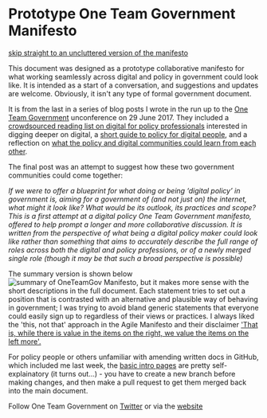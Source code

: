 # Prototype One Team Government Manifesto
[skip straight to an uncluttered version of the manifesto](https://paulmaltby3.github.io/OneteamgovManifesto/manifesto)

This document was designed as a prototype collaborative manifesto for what working seamlessly across digital and policy in government could look like. It is intended as a start of a conversation, and suggestions and updates are welcome. Obviously, it isn't any type of formal government document.

It is from the last in a series of blog posts I wrote in the run up to the [One Team Government](http://www.oneteamgov.uk/) unconference on 29 June 2017. They included a [crowdsourced reading list on digital for policy professionals](https://github.com/paulmaltby3/digitalpolicyreadinglist) interested in digging deeper on digital, a [short guide to policy for digital people](https://medium.com/@maltbyps/one-team-government-a-short-guide-to-policy-for-government-digital-professionals-c3cc1e421406), and a reflection on [what the policy and digital communities could learn from each other](https://medium.com/@maltbyps/one-team-government-what-digital-and-policy-can-learn-from-each-other-c284b31b75ac).

The final post was an attempt to suggest how these two government communities could come together:

*If we were to offer a blueprint for what doing or being ‘digital policy’ in government is, aiming for a government of (and not just on) the internet, what might it look like? What would be its outlook, its practices and scope? This is a first attempt at a digital policy One Team Government manifesto, offered to help prompt a longer and more collaborative discussion. It is written from the perspective of what being a digital policy maker could look like rather than something that aims to accurately describe the full range of roles across both the digital and policy professions, or of a newly merged single role (though it may be that such a broad perspective is possible)*

The summary version is shown below![summary of OneTeamGov Manifesto](paulmaltby3/OneteamgovManifesto/short.png), but it makes more sense with the short descriptions in the full document. Each statement tries to set out a position that is contrasted with an alternative and plausible way of behaving in government; I was trying to avoid bland generic statements that everyone could easily sign up to regardless of their views or practices. I always liked the 'this, not that' approach in the Agile Manifesto and their disclaimer ['That is, while there is value in the items on the right, we value the items on the left more'.](http://agilemanifesto.org/)

For policy people or others unfamiliar with amending written docs in GitHub, which included me last week, the [basic intro pages](https://guides.github.com/activities/hello-world/) are pretty self-explainatory (it turns out...) - you have to create a new branch before making changes, and then make a pull request to get them merged back into the main document. 

Follow One Team Government on [Twitter](https://twitter.com/OneTeamGov) or via the [website](http://oneteamgov.uk/)
